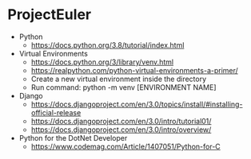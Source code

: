 # ProjectEuler
* Python
  * https://docs.python.org/3.8/tutorial/index.html
* Virtual Environments
  * https://docs.python.org/3/library/venv.html
  * https://realpython.com/python-virtual-environments-a-primer/
   * Create a new virtual environment inside the directory
   * Run command: python -m venv [ENVIRONMENT NAME]
* Django
  * https://docs.djangoproject.com/en/3.0/topics/install/#installing-official-release
  * https://docs.djangoproject.com/en/3.0/intro/tutorial01/
  * https://docs.djangoproject.com/en/3.0/intro/overview/
* Python for the DotNet Developer
  * https://www.codemag.com/Article/1407051/Python-for-C
